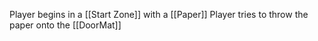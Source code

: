 Player begins in a [[Start Zone]] with a [[Paper]]
Player tries to throw the paper onto the [[DoorMat]]
